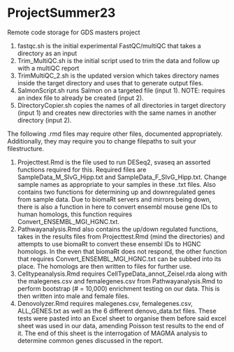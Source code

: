 # ProjectSummer23
Remote code storage for GDS masters project

1. fastqc.sh is the initial experimental FastQC/multiQC that takes a directory as an input
2. Trim_MultiQC.sh is the initial script used to trim the data and follow up with a multiQC report
3. TrimMultiQC_2.sh is the updated version which takes directory names inside the target directory and uses that to generate output files.
4. SalmonScript.sh runs Salmon on a targeted file (input 1). NOTE: requires an index file to already be created (input 2).
5. DirectoryCopier.sh copies the names of all directories in target directory (input 1) and creates new directories with the same names in another directory (input 2).

The following .rmd files may require other files, documented appropriately. Additionally, they may require you to change filepaths to suit your filestructure.
1. Projecttest.Rmd is the file used to run DESeq2, svaseq an assorted functions required for this. Required files are SampleData_M_SIvG_Hipp.txt and SampleData_F_SIvG_Hipp.txt.
   Change sample names as appropriate to your samples in these .txt files. Also contains two functions for determining up and downregulated genes from sample data.
   Due to biomaRt servers and mirrors being down, there is also a function in here to convert ensembl mouse gene IDs to human homologs, this function requires Convert_ENSEMBL_MGI_HGNC.txt.
2. Pathwayanalysis.Rmd also contains the up/down regulated functions, takes in the results files from Projecttest.Rmd (mind the directories) and attempts to use biomaRt to convert these ensembl IDs to HGNC homologs.
   In the even that biomaRt does not respond, the other function that requires Convert_ENSEMBL_MGI_HGNC.txt can be subbed into its place. The homologs are then written to files for further use.
4. Celltypeanalysis.Rmd requires CellTypeData_annot_Zeisel.rda along with the malegenes.csv and femalegenes.csv from Pathwayanalysis.Rmd to perform bootstrap (# = 10,000) enrichment testing on our data.
   This is then written into male and female files.
5. Denovolyzer.Rmd requires malegenes.csv, femalegenes.csv, ALL_GENES.txt as well as the 6 different denovo_data.txt files. These tests were pasted into an Excel sheet to organise them before
   said excel sheet was used in our data, amending Poisson test results to the end of it. The end of this sheet is the interrogation of MAGMA analysis to determine common genes discussed in the report.
